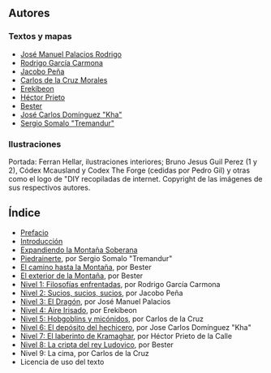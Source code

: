 
## Autores

### Textos y mapas

 * [José Manuel Palacios Rodrigo](https://plus.google.com/u/0/+Jos%C3%A9ManuelPalacios/posts)
 * [Rodrigo García Carmona](https://plus.google.com/u/0/+RodrigoGarciaCarmona/posts)
 * [Jacobo Peña](https://plus.google.com/u/0/113580090013248931333/posts)
 * [Carlos de la Cruz Morales](https://plus.google.com/u/0/104972911822227173644/posts)
 * [Erekíbeon](https://plus.google.com/u/0/101424081522605272040/posts)
 * [Héctor Prieto](https://plus.google.com/u/0/108509848839900431310/posts)
 * [Bester](https://plus.google.com/u/0/105240612173866817188/posts)
 * [José Carlos Domínguez "Kha"](https://plus.google.com/u/0/116368025294019250429/posts)
 * [Sergio Somalo "Tremandur"](https://plus.google.com/u/0/104590944188014787447/about)

### Ilustraciones

Portada: Ferran Hellar, ilustraciones interiores; Bruno Jesus Guil Perez (1 y 2), Códex Mcausland y Codex The Forge (cedidas por Pedro Gil) y otras como el logo de "DIY recopiladas de internet. Copyright de las imágenes de sus respectivos autores.

## Índice

 * [Prefacio](./00-prefacio.md)
 * [Introducción](./01-introduccion.md)
 * [Expandiendo la Montaña Soberana](./02-expandiendo.md)
 * [Piedrainerte](./03-piedrainerte.md), por Sergio Somalo "Tremandur"
 * [El camino hasta la Montaña](./04-camino.md), por Bester
 * [El exterior de la Montaña](./05-exterior.md), por Bester
 * [Nivel 1: Filosofías enfrentadas](./nivel-01.md), por Rodrigo García Carmona
 * [Nivel 2: Sucios, sucios, sucios](./nivel-02.md), por Jacobo Peña
 * [Nivel 3: El Dragón](./nivel-03.md), por José Manuel Palacios
 * [Nivel 4: Aire Irisado](./nivel-04.md), por Erekíbeon
 * [Nivel 5: Hobgoblins y micónidos](./nivel-05.md), por Carlos de la Cruz
 * [Nivel 6: El depósito del hechicero](./nivel-06.md), por Jose Carlos Domínguez "Kha"
 * [Nivel 7: El laberinto de Kramaghar](./nivel-07.md), por Héctor Prieto de la Calle 
 * [Nivel 8: La cripta del rey Ludovico](./nivel-08.md), por Bester
 * Nivel 9: La cima, por Carlos de la Cruz
 * Licencia de uso del texto

